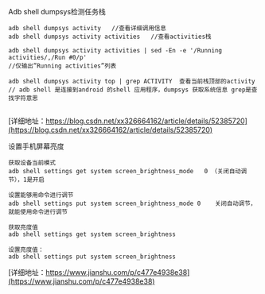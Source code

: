 

Adb shell dumpsys检测任务栈
```
adb shell dumpsys activity   //查看详细调用信息
adb shell dumpsys activity activities   //查看activities栈

adb shell dumpsys activity activities | sed -En -e '/Running activities/,/Run #0/p'
//仅输出”Running activities”列表

adb shell dumpsys activity top | grep ACTIVITY  查看当前栈顶部的activity 
// adb shell 是连接到android 的shell 应用程序，dumpsys 获取系统信息 grep是查找字符意思


```
[详细地址：https://blog.csdn.net/xx326664162/article/details/52385720](https://blog.csdn.net/xx326664162/article/details/52385720)

设置手机屏幕亮度
```
获取设备当前模式
adb shell settings get system screen_brightness_mode   0 （关闭自动调节），1是开启

设置能够用命令进行调节
adb shell settings put system screen_brightness_mode 0    关闭自动调节，就能使用命令进行调节

获取亮度值
adb shell settings get system screen_brightness

设置亮度值：
adb shell settings put system screen_brightness

```
[详细地址：https://www.jianshu.com/p/c477e4938e38](https://www.jianshu.com/p/c477e4938e38)